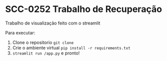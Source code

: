 # SCC-0252 Trabalho de Recuperação

Trabalho de visualização feito com o streamlit

Para executar:

1. Clone o repositorio  `git clone` 
2. Crie o ambiente virtual `pip install -r requirements.txt`
3. `streamlit run /app.py` e pronto! 
